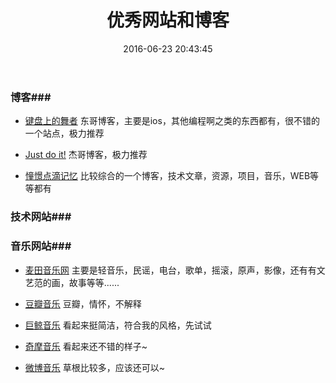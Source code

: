 ﻿---
title: 优秀网站和博客
date: 2016-06-23 20:43:45
tags: [网站,博客]
categories: 通用
---

### 博客###

- [键盘上的舞者](http://www.lrdup.net/) 东哥博客，主要是ios，其他编程啊之类的东西都有，很不错的一个站点，极力推荐

- [Just do it!](http://blog.csdn.net/whjkm) 杰哥博客，极力推荐


- [憧憬点滴记忆](https://www.licoy.cn/resource-sharing/fun-station)  比较综合的一个博客，技术文章，资源，项目，音乐，WEB等等都有



### 技术网站###

### 音乐网站###

- [麦田音乐网](http://www.mtyyw.com) 主要是轻音乐，民谣，电台，歌单，摇滚，原声，影像，还有有文艺范的画，故事等等......

- [豆瓣音乐](https://music.douban.com/) 豆瓣，情怀，不解释

- [巨鲸音乐](http://www.top100.cn/) 看起来挺简洁，符合我的风格，先试试

- [奇摩音乐](https://yahoo.streetvoice.com/) 看起来还不错的样子~

- [微博音乐](http://music.weibo.com/) 草根比较多，应该还可以~


<!-- more -->